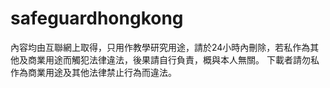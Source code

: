 # safeguardhongkong

內容均由互聯網上取得，只用作教學研究用途，請於24小時內刪除，若私作為其他及商業用途而觸犯法律違法，後果請自行負責，概與本人無關。
下載者請勿私作為商業用途及其他法律禁止行為而違法。
